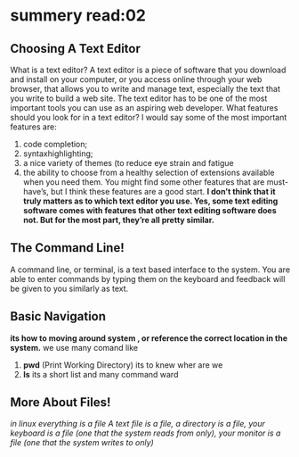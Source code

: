 # summery read:02

## Choosing A Text Editor
What is a text editor?
A text editor is a piece of software that you download and install on your computer, or you access online through your web browser, that 
allows you to write and manage text, especially the text that you write
to build a web site. The text editor has to be one of the most
important tools you can use as an aspiring web developer.
What features should you look for in a text editor? I would say some
of the most important features are:
1. code completion;
2. syntaxhighlighting;
3. a nice variety of themes (to reduce eye strain and fatigue 
4. the ability to choose from a healthy selection of
extensions available when you need them. You might find some other
features that are must-have’s, but I think these features are a good
start.
**I don’t think that it truly matters as to which text editor you use. Yes,
some text editing software comes with features that other text editing
software does not. But for the most part, they’re all pretty similar.**


## The Command Line!
A command line, or terminal, is a text based interface to the system. You are able to enter commands by typing them on the keyboard and feedback will be given to you similarly as text.

## Basic Navigation
**its how to moving  around system , or reference the correct location in the system.**
we use many comand like
1. **pwd** (Print Working Directory) its to knew wher are we 
2. **ls** its a short list 
and many command ward


## More About Files!
*in linux everything is a file A text file is a file, a directory is a file, your keyboard is a file (one that the system reads from only), your monitor is a file (one that the system writes to only)*
